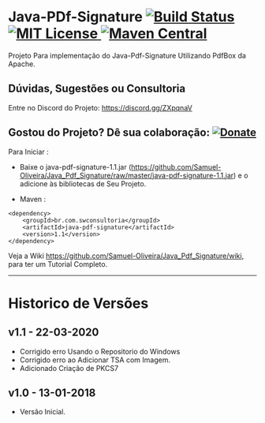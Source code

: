 # Java-PDf-Signature [![Build Status](https://travis-ci.org/Samuel-Oliveira/Java_Pdf_Signature.svg?branch=master)](https://travis-ci.org/Samuel-Oliveira/Java_Pdf_Signature) [![MIT License](https://img.shields.io/github/license/Samuel-Oliveira/Java_Pdf_Signature.svg) ](https://github.com/Samuel-Oliveira/Java_Pdf_Signature/blob/master/LICENSE) [![Maven Central](https://img.shields.io/maven-central/v/br.com.swconsultoria/java-pdf-signature.svg?label=Maven%20Central)](https://search.maven.org/artifact/br.com.swconsultoria/java-pdf-signature/1.1/jar)

Projeto Para implementação do Java-Pdf-Signature Utilizando PdfBox da Apache.

## Dúvidas, Sugestões ou Consultoria
Entre no Discord do Projeto: https://discord.gg/ZXpqnaV

## Gostou do Projeto? Dê sua colaboração: [![Donate](https://img.shields.io/badge/Donate-PayPal-green.svg)](https://www.paypal.com/cgi-bin/webscr?cmd=_s-xclick&hosted_button_id=TX9K693QQYA6W)

Para Iniciar : 
- Baixe o java-pdf-signature-1.1.jar (https://github.com/Samuel-Oliveira/Java_Pdf_Signature/raw/master/java-pdf-signature-1.1.jar) e o adicione às bibliotecas de Seu Projeto.

- Maven :
```
<dependency>
    <groupId>br.com.swconsultoria</groupId>
    <artifactId>java-pdf-signature</artifactId>
    <version>1.1</version>
</dependency>
```

Veja a Wiki https://github.com/Samuel-Oliveira/Java_Pdf_Signature/wiki, para ter um Tutorial Completo.

________________________________________________________________________________________________

# Historico de Versões

## v1.1 - 22-03-2020
- Corrigido erro Usando o Repositorio do Windows
- Corrigido erro ao Adicionar TSA com Imagem.
- Adicionado Criação de PKCS7

## v1.0 - 13-01-2018
- Versão Inicial.
